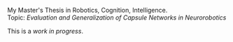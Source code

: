 My Master's Thesis in Robotics, Cognition, Intelligence.\
Topic: _Evaluation and Generalization of Capsule Networks in Neurorobotics_

This is a _work in progress_.